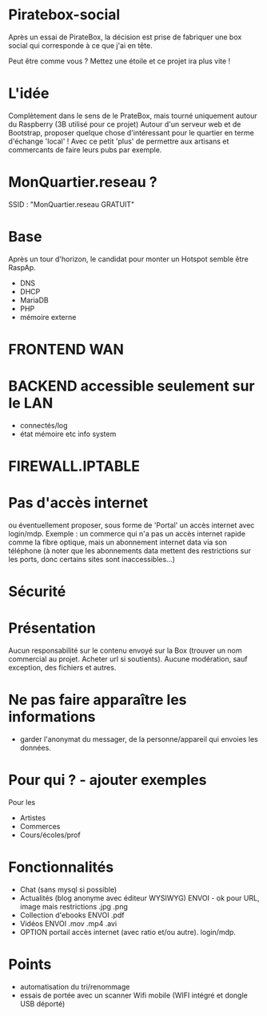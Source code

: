 # Piratebox-social

Après un essai de PirateBox, la décision est prise de fabriquer une box social qui corresponde à ce que j'ai en tête.

Peut être comme vous ?
Mettez une étoile et ce projet ira plus vite !


# L'idée
Complètement dans le sens de le PrateBox, mais tourné uniquement autour du Raspberry (3B utilisé pour ce projet)
Autour d'un serveur web et de Bootstrap, proposer quelque chose d'intéressant pour le quartier en terme d'échange 'local' !
Avec ce petit 'plus' de permettre aux artisans et commercants de faire leurs pubs par exemple.

# MonQuartier.reseau ?
SSID : "MonQuartier.reseau GRATUIT"

# Base
Après un tour d'horizon, le candidat pour monter un Hotspot semble être RaspAp.

- DNS
- DHCP
- MariaDB
- PHP
- mémoire externe

# FRONTEND WAN

# BACKEND accessible seulement sur le LAN
- connectés/log
- état mémoire etc info system

# FIREWALL.IPTABLE

# Pas d'accès internet
ou éventuellement proposer, sous forme de 'Portal' un accès internet avec login/mdp.
Exemple : un commerce qui n'a pas un accès internet rapide comme la fibre optique, mais un abonnement internet data via son téléphone (à noter que les abonnements data mettent des restrictions sur les ports, donc certains sites sont inaccessibles...)

# Sécurité

# Présentation
Aucun responsabilité sur le contenu envoyé sur la Box (trouver un nom commercial au projet. Acheter url si soutients).
Aucune modération, sauf exception, des fichiers et autres.


# Ne pas faire apparaître les informations
- garder l'anonymat du messager, de la personne/appareil qui envoies les données.

# Pour qui ? - ajouter exemples

Pour les
- Artistes
- Commerces
- Cours/écoles/prof

# Fonctionnalités

- Chat (sans mysql si possible)
- Actualités (blog anonyme avec éditeur WYSIWYG) ENVOI - ok pour URL, image mais restrictions .jpg .png
- Collection d'ebooks ENVOI .pdf
- Vidéos ENVOI .mov .mp4 .avi
- OPTION portail accès internet (avec ratio et/ou autre). login/mdp.

# Points
- automatisation du tri/renommage
- essais de portée avec un scanner Wifi mobile (WIFI intégré et dongle USB déporté)
